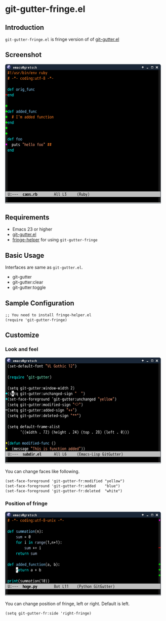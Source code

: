 # git-gutter-fringe.el

## Introduction
`git-gutter-fringe.el` is fringe version of of [git-gutter.el](https://github.com/syohex/emacs-git-gutter)


## Screenshot

![git-gutter-fringe.el](image/git-gutter-fringe.png)


## Requirements

* Emacs 23 or higher
* [git-gutter.el](https://github.com/syohex/emacs-git-gutter)
* [fringe-helper](http://www.emacswiki.org/emacs/FringeHelper) for using `git-gutter-fringe`


## Basic Usage

Interfaces are same as `git-gutter.el`.

* git-gutter
* git-gutter:clear
* git-gutter:toggle


## Sample Configuration

```` elisp
;; You need to install fringe-helper.el
(require 'git-gutter-fringe)
````

## Customize

### Look and feel

![git-gutter-fringe-customize](image/git-gutter-fringe-customize.png)

You can change faces like following.

````elisp
(set-face-foreground 'git-gutter-fr:modified "yellow")
(set-face-foreground 'git-gutter-fr:added    "blue")
(set-face-foreground 'git-gutter-fr:deleted  "white")
````

### Position of fringe

![git-gutter-fringe-right](image/git-gutter-fringe-right.png)

You can change position of fringe, left or right. Default is left.

````elisp
(setq git-gutter-fr:side 'right-fringe)
````

